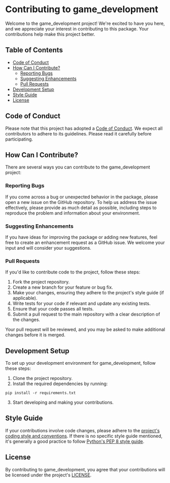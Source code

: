 # Contributing to game_development

Welcome to the game_development project! We're excited to have you here, and we appreciate your interest in contributing to this package. Your contributions help make this project better.

## Table of Contents

- [Code of Conduct](#code-of-conduct)
- [How Can I Contribute?](#how-can-i-contribute)
  - [Reporting Bugs](#reporting-bugs)
  - [Suggesting Enhancements](#suggesting-enhancements)
  - [Pull Requests](#pull-requests)
- [Development Setup](#development-setup)
- [Style Guide](#style-guide)
- [License](#license)

## Code of Conduct

Please note that this project has adopted a [Code of Conduct](CODE_OF_CONDUCT.md). We expect all contributors to adhere to its guidelines. Please read it carefully before participating.

## How Can I Contribute?

There are several ways you can contribute to the game_development project:

### Reporting Bugs

If you come across a bug or unexpected behavior in the package, please open a new issue on the GitHub repository. To help us address the issue effectively, please provide as much detail as possible, including steps to reproduce the problem and information about your environment.

### Suggesting Enhancements

If you have ideas for improving the package or adding new features, feel free to create an enhancement request as a GitHub issue. We welcome your input and will consider your suggestions.

### Pull Requests

If you'd like to contribute code to the project, follow these steps:

1. Fork the project repository.
2. Create a new branch for your feature or bug fix.
3. Make your changes, ensuring they adhere to the project's style guide (if applicable).
4. Write tests for your code if relevant and update any existing tests.
5. Ensure that your code passes all tests.
6. Submit a pull request to the main repository with a clear description of the changes.

Your pull request will be reviewed, and you may be asked to make additional changes before it is merged.

## Development Setup

To set up your development environment for game_development, follow these steps:

1. Clone the project repository.
2. Install the required dependencies by running:
```
pip install -r requirements.txt
```
3. Start developing and making your contributions.

## Style Guide

If your contributions involve code changes, please adhere to the [project's coding style and conventions](CODE-STYLE.md). If there is no specific style guide mentioned, it's generally a good practice to follow [Python's PEP 8 style guide](https://pep8.org/).

## License

By contributing to game_development, you agree that your contributions will be licensed under the project's [LICENSE](LICENSE).
